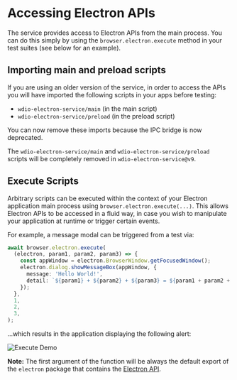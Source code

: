 # Accessing Electron APIs

The service provides access to Electron APIs from the main process. You can do this simply by using the `browser.electron.execute` method in your test suites (see below for an example).

## Importing main and preload scripts

If you are using an older version of the service, in order to access the APIs you will have imported the following scripts in your apps before testing:

- `wdio-electron-service/main` (in the main script)
- `wdio-electron-service/preload` (in the preload script)

You can now remove these imports because the IPC bridge is now deprecated.

The `wdio-electron-service/main` and `wdio-electron-service/preload` scripts will be completely removed in `wdio-electron-service@v9`.

## Execute Scripts

Arbitrary scripts can be executed within the context of your Electron application main process using `browser.electron.execute(...)`. This allows Electron APIs to be accessed in a fluid way, in case you wish to manipulate your application at runtime or trigger certain events.

For example, a message modal can be triggered from a test via:

```ts
await browser.electron.execute(
  (electron, param1, param2, param3) => {
    const appWindow = electron.BrowserWindow.getFocusedWindow();
    electron.dialog.showMessageBox(appWindow, {
      message: 'Hello World!',
      detail: `${param1} + ${param2} + ${param3} = ${param1 + param2 + param3}`,
    });
  },
  1,
  2,
  3,
);
```

...which results in the application displaying the following alert:

![Execute Demo](../../.github/assets/execute-demo.png 'Execute Demo')

**Note:** The first argument of the function will be always the default export of the `electron` package that contains the [Electron API](https://www.electronjs.org/docs/latest/api/app).
